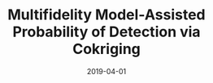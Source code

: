 ---
title: "Multifidelity Model-Assisted Probability of Detection via Cokriging"
date: "2019-04-01"
authors: ["X. Du", "L. Leifsson"]
publication_types: ["2"]
publication: "*NDT & E International*"
doi: "10.1016/j.ndteint.2019.102156"
---
